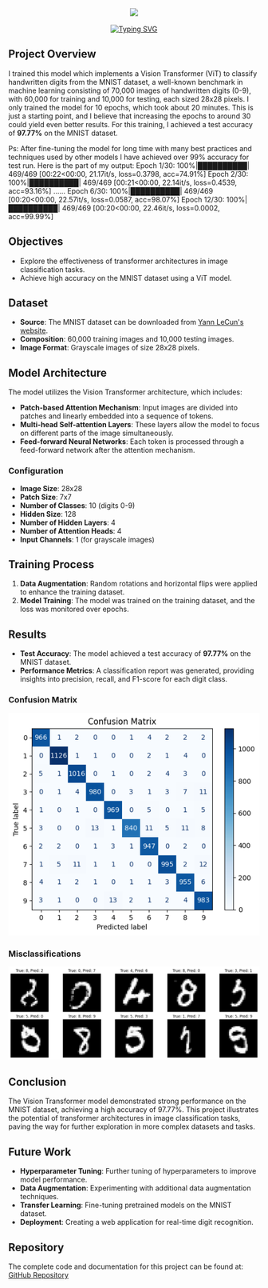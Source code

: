 <div align="center">
<img src="https://capsule-render.vercel.app/api?type=waving&height=300&text=Vision+Transformer+on+MNIST&color=0:00A3E0,50:00BFFF,100:00CFFF&fontColor=ffffff&fontSize=60&desc=Machine+Learning+Project&descAlignY=65&animation=fadeIn">

<a href="https://git.io/typing-svg"><img src="https://readme-typing-svg.herokuapp.com?font=Montserrat&weight=600&duration=4002&pause=1000&color=00A3E0&width=435&separator=%3C&lines=Exploring+the+Power+of+Vision+Transformers+in+Image+Classification;Harnessing+the+Kaggle+Dataset+for+Machine+Learning;Join+me+on+this+exciting+journey!" alt="Typing SVG" /></a>
</div>

## Project Overview

I trained this model which implements a Vision Transformer (ViT) to classify handwritten digits from the MNIST dataset, a well-known benchmark in machine learning consisting of 70,000 images of handwritten digits (0-9), with 60,000 for training and 10,000 for testing, each sized 28x28 pixels. I only trained the model for 10 epochs, which took about 20 minutes. This is just a starting point, and I believe that increasing the epochs to around 30 could yield even better results. For this training, I achieved a test accuracy of **97.77%** on the MNIST dataset.

Ps: After fine-tuning the model for long time with many best practices and techniques used by other models I have achieved over 99% accuracy for test run.
Here is the part of my output:
Epoch 1/30: 100%|██████████| 469/469 [00:22<00:00, 21.17it/s, loss=0.3798, acc=74.91%]
Epoch 2/30: 100%|██████████| 469/469 [00:21<00:00, 22.14it/s, loss=0.4539, acc=93.16%]
......
Epoch 6/30: 100%|██████████| 469/469 [00:20<00:00, 22.57it/s, loss=0.0587, acc=98.07%]
Epoch 12/30: 100%|██████████| 469/469 [00:20<00:00, 22.46it/s, loss=0.0002, acc=99.99%] 

## Objectives

- Explore the effectiveness of transformer architectures in image classification tasks.
- Achieve high accuracy on the MNIST dataset using a ViT model.

## Dataset

- **Source**: The MNIST dataset can be downloaded from [Yann LeCun's website](http://yann.lecun.com/exdb/mnist/).
- **Composition**: 60,000 training images and 10,000 testing images.
- **Image Format**: Grayscale images of size 28x28 pixels.

## Model Architecture

The model utilizes the Vision Transformer architecture, which includes:

- **Patch-based Attention Mechanism**: Input images are divided into patches and linearly embedded into a sequence of tokens.
- **Multi-head Self-attention Layers**: These layers allow the model to focus on different parts of the image simultaneously.
- **Feed-forward Neural Networks**: Each token is processed through a feed-forward network after the attention mechanism.

### Configuration

- **Image Size**: 28x28
- **Patch Size**: 7x7
- **Number of Classes**: 10 (digits 0-9)
- **Hidden Size**: 128
- **Number of Hidden Layers**: 4
- **Number of Attention Heads**: 4
- **Input Channels**: 1 (for grayscale images)

## Training Process

1. **Data Augmentation**: Random rotations and horizontal flips were applied to enhance the training dataset.
2. **Model Training**: The model was trained on the training dataset, and the loss was monitored over epochs.

## Results

- **Test Accuracy**: The model achieved a test accuracy of **97.77%** on the MNIST dataset.
- **Performance Metrics**: A classification report was generated, providing insights into precision, recall, and F1-score for each digit class.

### Confusion Matrix

![Confusion Matrix](media/Confusion%20Matrix.png)

### Misclassifications

![Misclassifications](media/Misclassifications.png)

## Conclusion

The Vision Transformer model demonstrated strong performance on the MNIST dataset, achieving a high accuracy of 97.77%. This project illustrates the potential of transformer architectures in image classification tasks, paving the way for further exploration in more complex datasets and tasks.

## Future Work

- **Hyperparameter Tuning**: Further tuning of hyperparameters to improve model performance.
- **Data Augmentation**: Experimenting with additional data augmentation techniques.
- **Transfer Learning**: Fine-tuning pretrained models on the MNIST dataset.
- **Deployment**: Creating a web application for real-time digit recognition.

## Repository

The complete code and documentation for this project can be found at: [GitHub Repository](https://github.com/chama-x/ViT-model-on-the-MNIST-dataset)
